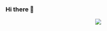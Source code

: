### Hi there 👋
<center>
<img src="https://thumbs.gfycat.com/BigGraciousBoutu-size_restricted.gif">
</center>
